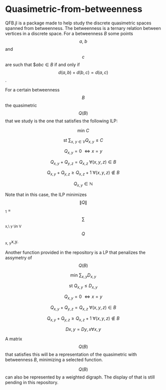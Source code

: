 # Quasimetric-from-betweenness
QFB.jl is a package made to help study the discrete quasimetric spaces spanned from betweenness. The betweenness is a ternary relation between vertices in a discrete space. For a betweenness $B$ some points $$a, \ b$$ and $$c$$ are such that $$abc \in B$ if and only if $$d(a,b) + d(b,c) = d(a,c)$$.

For a certain betweenness $$B$$ the quasimetric $$Q(B)$$ that we study is the one that satisfies the following ILP:

$$\text{min } C$$

$$\text{st } \sum_{x, \ y \in V} Q_{x,y} \leq C$$

$$Q_{x, y} = 0 \ \iff x = y$$

$$Q_{x, y} + Q_{y, z} = Q_{x, z} \ \forall (x,y,z) \in B $$

$$Q_{x, y} + Q_{y, z} \geq Q_{x, z} + 1 \ \forall (x,y,z) \notin B $$ 

$$Q_{x,y} \in \mathbb{N}$$

Note that in this case, the ILP minimizes $$\lVert Q \rVert$$ <sub>1</sub> = $$\sum$$ <sub> x,\ y \in V </sub> $$Q$$ <sub>x, y</sub>x,y.

Another function provided in the repository is a LP that penalizes the assymetry of $$Q(B)$$

$$\text{min }\sum_{x,y}D_{x,y}$$

$$\text{st } Q_{x,y} \leq D_{x,y}$$

$$Q_{x, y} = 0 \ \iff x = y$$

$$Q_{x, y} + Q_{y, z} = Q_{x, z} \ \forall (x,y,z) \in B $$

$$Q_{x, y} + Q_{y, z} \geq Q_{x, z} + 1 \ \forall (x,y,z) \notin B $$ 

$$D{x,y} = D{y,x} \forall x, y$$

A matrix $$Q(B)$$ that satisfies this will be a representation of the quasimetric with betweenness $B$, minimizing a selected function.

$$Q(B)$$ can also be represented by a weighted digraph. The display of that is still pending in this repository.